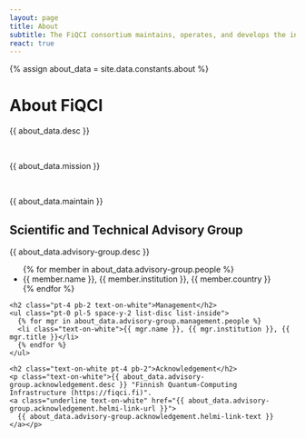 ```yaml
---
layout: page
title: About
subtitle: The FiQCI consortium maintains, operates, and develops the infrastructure
react: true
---
```


{% assign about_data = site.data.constants.about %}

<div class="mt-[24px] grid grid-cols-1 lg:grid lg:grid-cols-2 gap-8">
  <h1 class="text-3xl text-on-white font-bold col-span-1 lg:col-span-2">About FiQCI</h1>
  <div class="col-span-1 lg:mr-10">
    <p class="text-on-white">{{ about_data.desc }}</p>
    <br>
    <p class="text-on-white">{{ about_data.mission }}</p>
    <br>
    <p class="text-on-white">{{ about_data.maintain }}</p>
  </div>
  <div class="col-span-1 lg:ml-10">
    <h2 class="text-on-white pb-2">Scientific and Technical Advisory Group</h2>
    <p class="text-on-white">{{ about_data.advisory-group.desc }}</p>
    <ul class="pt-2 pl-5 space-y-2 list-disc list-inside">
      {% for member in about_data.advisory-group.people %}
      <li class="text-on-white">{{ member.name }}, {{ member.institution }}, {{ member.country }}</li>
      {% endfor %}
    </ul>

    <h2 class="pt-4 pb-2 text-on-white">Management</h2>
    <ul class="pt-0 pl-5 space-y-2 list-disc list-inside">
      {% for mgr in about_data.advisory-group.management.people %}
      <li class="text-on-white">{{ mgr.name }}, {{ mgr.institution }}, {{ mgr.title }}</li>
      {% endfor %}
    </ul>

    <h2 class="text-on-white pt-4 pb-2">Acknowledgement</h2>
    <p class="text-on-white">{{ about_data.advisory-group.acknowledgement.desc }} "Finnish Quantum-Computing Infrastructure (https://fiqci.fi)".
    <a class="underline text-on-white" href="{{ about_data.advisory-group.acknowledgement.helmi-link-url }}">
      {{ about_data.advisory-group.acknowledgement.helmi-link-text }}
    </a></p>
  </div>
</div>
